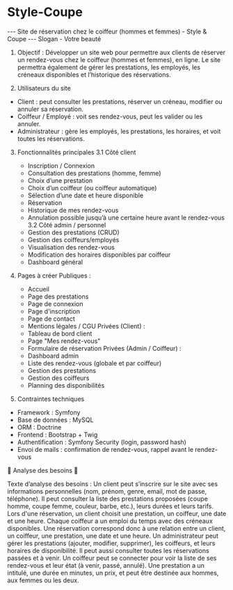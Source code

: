 # Style-Coupe

---  Site de réservation chez le coiffeur (hommes et femmes) - Style & Coupe  ---
                         Slogan - Votre beauté


1. Objectif : 
  Développer un site web pour permettre aux clients de réserver un rendez-vous chez le coiffeur (hommes et femmes), en ligne. 
  Le site permettra également de gérer les prestations, les employés, les créneaux disponibles et l’historique des réservations.

2. Utilisateurs du site
  - Client : peut consulter les prestations, réserver un créneau, modifier ou annuler sa réservation.
  - Coiffeur / Employé : voit ses rendez-vous, peut les valider ou les annuler.
  - Administrateur : gère les employés, les prestations, les horaires, et voit toutes les réservations.

3. Fonctionnalités principales
  3.1 Côté client
    - Inscription / Connexion
    - Consultation des prestations (homme, femme)
    - Choix d’une prestation
    - Choix d’un coiffeur (ou coiffeur automatique)
    - Sélection d’une date et heure disponible
    - Réservation
    - Historique de mes rendez-vous
    - Annulation possible jusqu’à une certaine heure avant le rendez-vous
  3.2 Côté admin / personnel
    - Gestion des prestations (CRUD)
    - Gestion des coiffeurs/employés
    - Visualisation des rendez-vous
    - Modification des horaires disponibles par coiffeur
    - Dashboard général

4. Pages à créer
  Publiques :
    - Accueil
    - Page des prestations
    - Page de connexion
    - Page d'inscription
    - Page de contact
    - Mentions légales / CGU
  Privées (Client) :
    - Tableau de bord client
    - Page "Mes rendez-vous"
    - Formulaire de réservation
  Privées (Admin / Coiffeur) :
    - Dashboard admin
    - Liste des rendez-vous (globale et par coiffeur)
    - Gestion des prestations
    - Gestion des coiffeurs
    - Planning des disponibilités

5. Contraintes techniques
  - Framework : Symfony
  - Base de données : MySQL
  - ORM : Doctrine
  - Frontend : Bootstrap + Twig
  - Authentification : Symfony Security (login, password hash)
  - Envoi de mails : confirmation de rendez-vous, rappel avant le rendez-vous

🧩 Analyse des besoins 🧩

Texte d’analyse des besoins :
  Un client peut s’inscrire sur le site avec ses informations personnelles (nom, prénom, genre, email, mot de passe, téléphone). 
  Il peut consulter la liste des prestations proposées (coupe homme, coupe femme, couleur, barbe, etc.), leurs durées et leurs tarifs.
  Lors d'une réservation, un client choisit une prestation, un coiffeur, une date et une heure. Chaque coiffeur a un emploi du temps avec des créneaux disponibles. 
  Une réservation correspond donc à une relation entre un client, un coiffeur, une prestation, une date et une heure.
  Un administrateur peut gérer les prestations (ajouter, modifier, supprimer), les coiffeurs, et leurs horaires de disponibilité. 
  Il peut aussi consulter toutes les réservations passées et à venir.
  Un coiffeur peut se connecter pour voir la liste de ses rendez-vous et leur état (à venir, passé, annulé).
  Une prestation a un intitulé, une durée en minutes, un prix, et peut être destinée aux hommes, aux femmes ou les deux.

